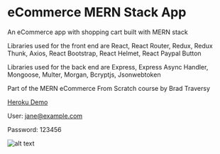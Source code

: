 # eCommerce MERN Stack App

An eCommerce app with shopping cart built with MERN stack

Libraries used for the front end are React, React Router, Redux, Redux Thunk, Axios, React Bootstrap, React Helmet, React Paypal Button

Libraries used for the back end are Express, Express Async Handler, Mongoose, Multer, Morgan, Bcryptjs, Jsonwebtoken

Part of the MERN eCommerce From Scratch course by Brad Traversy

[Heroku Demo](https://mernecommerceapp.herokuapp.com/)

User: jane@example.com

Password: 123456

![alt text](https://raw.githubusercontent.com/keremcanb/ecommerce-app-mern-stack/master/uploads/ss.jpg)
